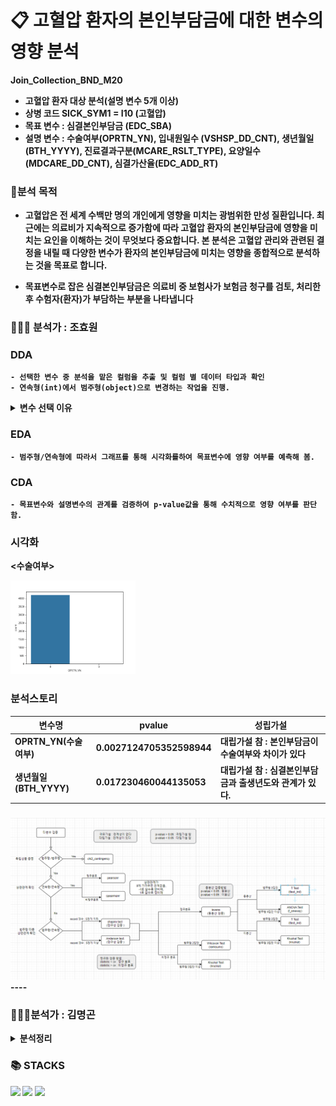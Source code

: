 
 # 📋 고혈압 환자의 본인부담금에 대한 변수의 영향 분석
 <STRONG> Join_Collection_BND_M20 
- 고혈압 환자 대상 분석(설명 변수 5개 이상)
- 상병 코드 SICK_SYM1 = I10 (고혈압)
- 목표 변수 : 심결본인부담금 (EDC_SBA)
- 설명 변수 : 수술여부(OPRTN_YN), 입내원일수 (VSHSP_DD_CNT), 생년월일 (BTH_YYYY), 진료결과구분(MCARE_RSLT_TYPE), 요양일수(MDCARE_DD_CNT), 심결가산율(EDC_ADD_RT)

 ### 📌분석 목적
-  고혈압은 전 세계 수백만 명의 개인에게 영향을 미치는 광범위한 만성 질환입니다. 최근에는 의료비가 지속적으로 증가함에 따라 고혈압 환자의 본인부담금에 영향을 미치는 요인을 이해하는 것이 무엇보다 중요합니다. 본 분석은 고혈압 관리와 관련된 결정을 내릴 때 다양한 변수가 환자의 본인부담금에 미치는 영향을 종합적으로 분석하는 것을 목표로 합니다. 

-  목표변수로 잡은 심결본인부담금은 의료비 중 보험사가 보험금 청구를 검토, 처리한 후 수험자(환자)가 부담하는 부분을 나타냅니다

### 🙋🏻‍♀️ 분석가 : 조효원
 
### DDA 
    - 선택한 변수 중 분석을 맡은 컬럼을 추출 및 컬럼 별 데이터 타입과 확인
    - 연속형(int)에서 범주형(object)으로 변경하는 작업을 진행.
<details>  
<summary>변수 선택 이유 </summary>
    
| 변수 | 변수값 설명 | 유형 | 선택 이유 |
|--- | --- | --- | ---- |
| 심결본인부담금 (EDC_SBA) | 검토 결정 이후 수행자가 부담해야 할 금액 | 연속형 | 금전적 측면이 중요하므로 본인 부담 비용을 목표 변수로 선택했습니다. |
| 수술 여부 (OPRTN_YN) | 0: 미수술, 9: 수술 | 범주형 | 수술비용이 많이 들기 때문에 수술여부를 변수로  선택했습니다. |
| 입내원일수 (VSHSP_DD_CNT) | 환자의 총 치료 일수 (투약 일 포함),  ※ 입원의 경우 입원 중 투약 일수를 포함, 0일 경우: 협진 | 연속형 | 치료기간이 길 수록 비용이 증가할 것으로 예상되어 입내원일수를 변수로 선택했습니다. |
| 생년월일 (BTH_YYYY) | | 연속형 | 연령에 따라 회복속도와 건강상태가 드리기 때문에 심결본인부담금과 연관이 있을거라고 예상되어 변수로 선택했습니다. |
</details>
 
### EDA
    
    - 범주형/연속형에 따라서 그래프를 통해 시각화를하여 목표변수에 영향 여부를 예측해 봄.

### CDA 
    
    - 목표변수와 설명변수의 관계를 검증하여 p-value값을 통해 수치적으로 영향 여부를 판단함.

### 시각화
<수술여부>

<img src="images\.ipynb_checkpoints\수술여부-checkpoint.png" width="200"> 

### 분석스토리 

| 변수명 |  pvalue | 성립가설   
| --- |--- |--- |
|OPRTN_YN(수술여부)| 0.0027124705352598944  | 대립가설 참 : 본인부담금이 수술여부와 차이가 있다
|생년월일(BTH_YYYY)| 0.017230460044135053 | 대립가설 참 : 심결본인부담금과 출생년도와 관계가 있다. |


### 

<img src="images\분석.png" width="800"> 
----

### 🙋🏻‍♂️분석가 : 김명곤

<details>
<summary>분석정리</summary>



 ### < DDA >

| 변수 | 변수값 설명 | 유형 | 선택 이유 |
|--- | --- | --- | ---- |


 
### EDA
-
-

### 시각화

### 분석스토리 

| 변수명 |  pvalue |성립 가설  
| --- |--- |--- |

</details>

### 📚 STACKS

<img src="https://img.shields.io/badge/python-3776AB?style=for-the-badge&logo=python&logoColor=white"> 
<img src="https://img.shields.io/badge/mongoDB-47A248?style=for-the-badge&logo=MongoDB&logoColor=white">
  <img src="https://img.shields.io/badge/github-181717?style=for-the-badge&logo=github&logoColor=white">


  
